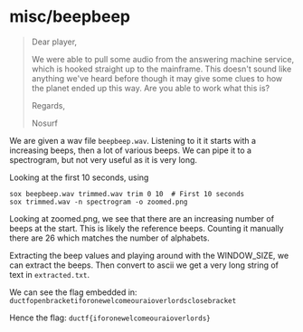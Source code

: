 # misc/beepbeep
> Dear player,
> 
> We were able to pull some audio from the answering machine service, which is hooked straight up to the mainframe. This doesn't sound like anything we've heard before though it may give some clues to how the planet ended up this way. Are you able to work what this is?
> 
> Regards,
> 
> Nosurf

We are given a wav file `beepbeep.wav`.
Listening to it it starts with a increasing beeps, then a lot of various beeps.
We can pipe it to a spectrogram, but not very useful as it is very long.

Looking at the first 10 seconds, using 
```
sox beepbeep.wav trimmed.wav trim 0 10  # First 10 seconds
sox trimmed.wav -n spectrogram -o zoomed.png
```
Looking at zoomed.png, we see that there are an increasing number of beeps at the start. This is likely the reference beeps.
Counting it manually there are 26 which matches the number of alphabets.

Extracting the beep values and playing around with the WINDOW_SIZE, we can extract the beeps.
Then convert to ascii we get a very long string of text in `extracted.txt`.

We can see the flag embedded in: `ductfopenbracketiforonewelcomeouraioverlordsclosebracket`

Hence the flag: `ductf{iforonewelcomeouraioverlords}`